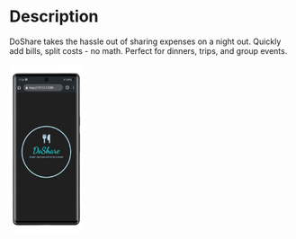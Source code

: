 # Description 
DoShare takes the hassle out of sharing expenses on a night out. Quickly add bills, split costs - no math. Perfect for dinners, trips, and group events.

<img width="130px" height="300px" src="IMG_20250726_135653.jpg">

